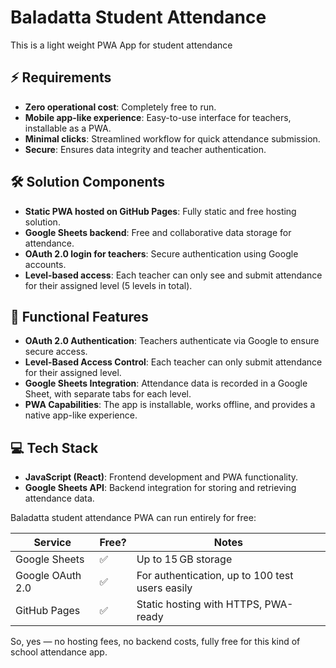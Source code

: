 # Baladatta Student Attendance
This is a light weight PWA App for student attendance

## ⚡ Requirements

- **Zero operational cost**: Completely free to run.  
- **Mobile app-like experience**: Easy-to-use interface for teachers, installable as a PWA.  
- **Minimal clicks**: Streamlined workflow for quick attendance submission.  
- **Secure**: Ensures data integrity and teacher authentication.  

## 🛠️ Solution Components

- **Static PWA hosted on GitHub Pages**: Fully static and free hosting solution.  
- **Google Sheets backend**: Free and collaborative data storage for attendance.  
- **OAuth 2.0 login for teachers**: Secure authentication using Google accounts.  
- **Level-based access**: Each teacher can only see and submit attendance for their assigned level (5 levels in total).  

## 🔧 Functional Features

- **OAuth 2.0 Authentication**: Teachers authenticate via Google to ensure secure access.  
- **Level-Based Access Control**: Each teacher can only submit attendance for their assigned level.  
- **Google Sheets Integration**: Attendance data is recorded in a Google Sheet, with separate tabs for each level.  
- **PWA Capabilities**: The app is installable, works offline, and provides a native app-like experience.

## 💻 Tech Stack

- **JavaScript (React)**: Frontend development and PWA functionality.  
- **Google Sheets API**: Backend integration for storing and retrieving attendance data.  

Baladatta student attendance PWA can run entirely for free:

| Service          | Free? | Notes                                      |
|-----------------|-------|--------------------------------------------|
| Google Sheets    | ✅     | Up to 15 GB storage                        |
| Google OAuth 2.0 | ✅     | For authentication, up to 100 test users easily |
| GitHub Pages     | ✅     | Static hosting with HTTPS, PWA-ready       |

So, yes — no hosting fees, no backend costs, fully free for this kind of school attendance app.
  
